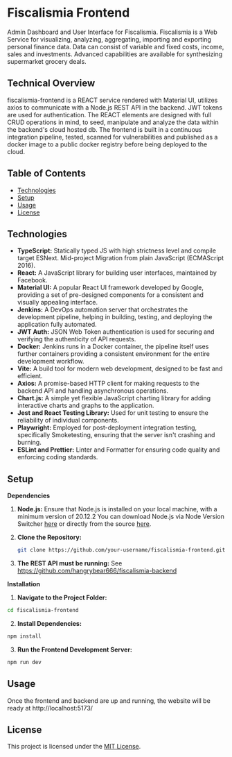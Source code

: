 # Fiscalismia Frontend
Admin Dashboard and User Interface for Fiscalismia.
Fiscalismia is a Web Service for visualizing, analyzing, aggregating, importing and exporting personal finance data. Data can consist of variable and fixed costs, income, sales and investments. Advanced capabilities are available for synthesizing supermarket grocery deals.

## Technical Overview

fiscalismia-frontend is a REACT service rendered with Material UI, utilizes axios to communicate with a Node.js REST API in the backend. JWT tokens are used for authentication.
The REACT elements are designed with full CRUD operations in mind, to seed, manipulate and analyze the data within the backend's cloud hosted db.
The frontend is built in a continuous integration pipeline, tested, scanned for vulnerabilities and published as a docker image to a public docker registry before being deployed to the cloud.

## Table of Contents

- [Technologies](#technologies)
- [Setup](#setup)
- [Usage](#usage)
- [License](#license)


## Technologies

- **TypeScript:** Statically typed JS with high strictness level and compile target ESNext. Mid-project Migration from plain JavaScript (ECMAScript 2016).
- **React:** A JavaScript library for building user interfaces, maintained by Facebook.
- **Material UI:** A popular React UI framework developed by Google, providing a set of pre-designed components for a consistent and visually appealing interface.
- **Jenkins:** A DevOps automation server that orchestrates the development pipeline, helping in building, testing, and deploying the application fully automated.
- **JWT Auth:** JSON Web Token authentication is used for securing and verifying the authenticity of API requests.
- **Docker:** Jenkins runs in a Docker container, the pipeline itself uses further containers providing a consistent environment for the entire development workflow.
- **Vite:** A build tool for modern web development, designed to be fast and efficient.
- **Axios:** A promise-based HTTP client for making requests to the backend API and handling asynchronous operations.
- **Chart.js:** A simple yet flexible JavaScript charting library for adding interactive charts and graphs to the application.
- **Jest and React Testing Library:** Used for unit testing to ensure the reliability of individual components.
- **Playwright:** Employed for post-deployment integration testing, specifically Smoketesting, ensuring that the server isn't crashing and burning.
- **ESLint and Prettier:** Linter and Formatter for ensuring code quality and enforcing coding standards.

## Setup

**Dependencies**

1. **Node.js:** Ensure that Node.js is installed on your local machine, with a minimum version of 20.12.2 You can download Node.js via Node Version Switcher [here](https://github.com/jasongin/nvs) or directly from the source [here](https://nodejs.org/).

2. **Clone the Repository:**
   ```bash
   git clone https://github.com/your-username/fiscalismia-frontend.git
   ```

3. **The REST API must be running:**
   See https://github.com/hangrybear666/fiscalismia-backend

**Installation**

1. **Navigate to the Project Folder:**

```bash
cd fiscalismia-frontend
```

2. **Install Dependencies:**

```bash
npm install
```

3. **Run the Frontend Development Server:**

```bash
npm run dev
```

## Usage

Once the frontend and backend are up and running, the website will be ready at http://localhost:5173/

## License

This project is licensed under the [MIT License](LICENSE).
